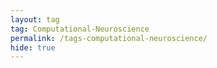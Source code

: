 ```yaml
---
layout: tag
tag: Computational-Neuroscience
permalink: /tags-computational-neuroscience/
hide: true
---
```

